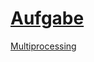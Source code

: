# [Aufgabe](https://github.com/fhirter/ParalleleUndVerteilteSysteme/blob/main/Exercises/06_Processes/Tasks.md)
 [Multiprocessing](Multiprocessing.md)
